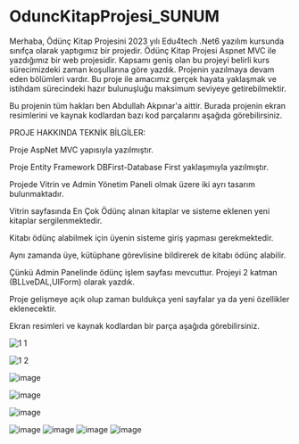 # OduncKitapProjesi_SUNUM
Merhaba, Ödünç Kitap Projesini 2023 yılı Edu4tech .Net6 yazılım kursunda sınıfça olarak yaptıgımız bir projedir. Ödünç Kitap Projesi Aspnet MVC ile yazdığımız bir web projesidir. 
Kapsamı geniş olan bu projeyi belirli kurs sürecimizdeki zaman koşullarına göre yazdık. Projenin yazılmaya devam eden bölümleri vardır.
Bu proje ile amacımız gerçek hayata yaklaşmak ve istihdam sürecindeki hazır bulunuşluğu maksimum seviyeye getirebilmektir.

Bu projenin tüm hakları ben Abdullah Akpınar'a aittir. Burada projenin ekran resimlerini ve kaynak kodlardan bazı kod parçalarını aşağıda görebilirsiniz.

PROJE HAKKINDA TEKNİK BİLGİLER:

Proje AspNet MVC yapısıyla yazılmıştır. 

Proje Entity Framework DBFirst-Database First yaklaşımıyla yazılmıştır.

Projede Vitrin ve Admin Yönetim Paneli olmak üzere iki ayrı tasarım bulunmaktadır.

Vitrin sayfasında En Çok Ödünç alınan kitaplar ve sisteme eklenen yeni kitaplar sergilenmektedir. 

Kitabı ödünç alabilmek için üyenin sisteme giriş yapması gerekmektedir. 

Aynı zamanda üye, kütüphane görevlisine bildirerek de kitabı ödünç alabilir.

Çünkü Admin Panelinde ödünç işlem sayfası mevcuttur. Projeyi 2 katman (BLLveDAL,UIForm) olarak yazdık. 

Proje gelişmeye açık olup zaman buldukça yeni sayfalar ya da yeni özellikler eklenecektir.

Ekran resimleri ve kaynak kodlardan bir parça aşağıda görebilirsiniz.

![1 1](https://github.com/Abdullahakp/OduncKitapProjesi_SUNUM/assets/65625793/1000891f-b6f9-493a-adc5-576633ca81b2)

![1 2](https://github.com/Abdullahakp/OduncKitapProjesi_SUNUM/assets/65625793/bcccb27b-850f-4cad-ac87-b5093c60dc27)

![image](https://github.com/Abdullahakp/OduncKitapProjesi_SUNUM/assets/65625793/775a80be-8468-4201-b720-c0b6a7096c7a)

![image](https://github.com/Abdullahakp/OduncKitapProjesi_SUNUM/assets/65625793/9f239050-24d3-4e2e-93eb-3ecb644d6b41)

![image](https://github.com/Abdullahakp/OduncKitapProjesi_SUNUM/assets/65625793/da386884-c12f-4ee0-aedf-2ad29b6d633c)

![image](https://github.com/Abdullahakp/OduncKitapProjesi_SUNUM/assets/65625793/15d30292-8803-4c54-bbed-9ccd401971bd)
![image](https://github.com/Abdullahakp/OduncKitapProjesi_SUNUM/assets/65625793/d1930e85-0ff6-4be8-a731-b429ae4ae85c)
![image](https://github.com/Abdullahakp/OduncKitapProjesi_SUNUM/assets/65625793/93ad2816-0e64-4191-9660-4bf29a992df5)
![image](https://github.com/Abdullahakp/OduncKitapProjesi_SUNUM/assets/65625793/6dc96084-18c1-419f-bfc0-3d48d6d1c9bf)

